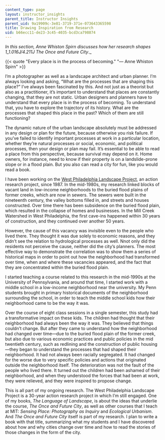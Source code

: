 ```yaml
---
content_type: page
layout: instructor_insights
parent_title: Instructor Insights
parent_uid: 9a19909c-3e81-3719-371e-073643365598
title: Drawing Inspiration from Research
uid: b66ecc11-de23-3c45-4035-bcd3ca798874
---
```


_In this section, Anne Whiston Spirn discusses how her research shapes 1_1.016J/4.211J The Once and Future City_._

{{< quote "Every place is in the process of becoming." "— Anne Whiston Spirn" >}}

I’m a photographer as well as a landscape architect and urban planner. I’m always looking and asking, “What are the processes that are shaping this place?” I’ve always been fascinated by this. And not just as a theorist but also as a practitioner, it’s important to understand that places are constantly changing, that they are not static. Urban designers and planners have to understand that every place is in the process of becoming. To understand that, you have to explore the trajectory of its history. What are the processes that shaped this place in the past? Which of them are still functioning?

The dynamic nature of the urban landscape absolutely must be addressed in any design or plan for the future, because otherwise you risk failure. If you’ve failed to identify important processes at work in a particular location, whether they’re natural processes or social, economic, and political processes, then your design or plan may fail. It’s essential to be able to read a place from this perspective, because survival may depend on it. Home owners, for instance, need to know if their property is on a landslide-prone slope or in a flood plain. But you also can read a city for fun, like you would read a book.

I have been working on the [West Philadelphia Landscape Project](http://www.wplp.net/), an action research project, since 1987. In the mid-1980s, my research linked blocks of vacant land in low-income neighborhoods to the buried flood plains of former creeks, which are now in sewers. The sewers were built in the nineteenth century, the valley bottoms filled in, and streets and houses constructed. Over time there has been subsidence on the buried flood plain, which resulted in the collapse of homes and businesses. In the Mill Creek Watershed in West Philadelphia, the first cave-ins happened within 30 years of construction, and they continued over another 50 years.

However, the cause of this vacancy was invisible even to the people who lived there. They thought it was due solely to economic reasons, and they didn’t see the relation to hydrological processes as well. Nnot only did the residents not perceive the cause, neither did the city’s planners. The most effective way to demonstrate the correlation was to show them a series of historical maps in order to point out how the neighborhood had transformed over time, when and where these vacancies appeared, and the fact that they are concentrated within the buried flood plain.

I started teaching a course related to this research in the mid-1990s at the University of Pennsylvania, and around that time, I started work with a middle school in a low-income neighborhood near the university. My Penn students brought in primary historical documents of the neighborhood surrounding the school, in order to teach the middle school kids how their neighborhood came to be the way it was.

Over the course of eight class sessions in a single semester, this study had a transformative impact on these kids. The children had thought that their neighborhood had always been the way it was. They believed that things couldn’t change. But after they came to understand how the neighborhood had changed over time—due to the buried flood plain of the former creek, but also due to various economic practices and public policies in the mid twentieth century, such as redlining and the construction of public housing—they began to understand the processes that had shaped their neighborhood. It had not always been racially segregated. It had changed for the worse due to very specific policies and actions that originated outside the neighborhood itself. The deterioration was not the fault of the people who lived there. It turned out the children had been ashamed of their neighborhood, and when they understood the forces that had been at work, they were relieved, and they were inspired to propose change.

This is all part of my ongoing research. The West Philadelphia Landscape Project is a 30-year action research project in which I’m still engaged. One of my books, _The Language of Landscape_, is about the ideas that underlie the course, _The Once and Future City_, as well as other courses that I teach at MIT: _Sensing Place: Photography as Inquiry_ and _Ecological Urbanism_. And _The Once and Future City_ itself is part of my research. I plan to write a book with that title, summarizing what my students and I have discovered about how and why cities change over time and how to read the stories of those changes in the form of the city.